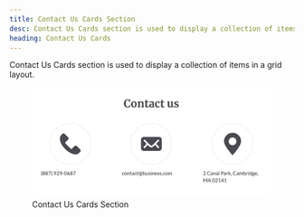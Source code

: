 ```yaml
---
title: Contact Us Cards Section
desc: Contact Us Cards section is used to display a collection of items in a grid layout.
heading: Contact Us Cards
---
```


Contact Us Cards section is used to display a collection of items in a grid layout.

<figure>
  <img src="./cards.png" alt="Contact Us Cards Section">
  <figcaption>Contact Us Cards Section</figcaption>
</figure>
